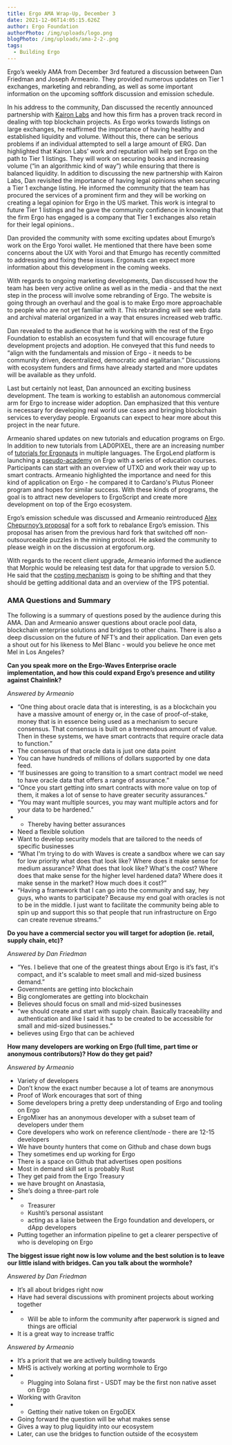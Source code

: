 ```yaml
---
title: Ergo AMA Wrap-Up, December 3
date: 2021-12-06T14:05:15.626Z
author: Ergo Foundation
authorPhoto: /img/uploads/logo.png
blogPhoto: /img/uploads/ama-2-2-.png
tags:
  - Building Ergo
---
```

<!--StartFragment-->

Ergo’s weekly AMA from December 3rd featured a discussion between Dan Friedman and Joseph Armeanio. They provided numerous updates on Tier 1 exchanges, marketing and rebranding, as well as some important information on the upcoming softfork discussion and emission schedule. 

In his address to the community, Dan discussed the recently announced partnership with [Kairon Labs](https://kaironlabs.com/) and how this firm has a proven track record in dealing with top blockchain projects. As Ergo works towards listings on large exchanges, he reaffirmed the importance of having healthy and established liquidity and volume. Without this, there can be serious problems if an individual attempted to sell a large amount of ERG. Dan highlighted that Kairon Labs’ work and reputation will help set Ergo on the path to Tier 1 listings. They will work on securing books and increasing volume (“in an algorithmic kind of way”) while ensuring that there is balanced liquidity. In addition to discussing the new partnership with Kairon Labs, Dan revisited the importance of having legal opinions when securing a Tier 1 exchange listing. He informed the community that the team has procured the services of a prominent firm and they will be working on creating a legal opinion for Ergo in the US market. This work is integral to future Tier 1 listings and he gave the community confidence in knowing that the firm Ergo has engaged is a company that Tier 1 exchanges also retain for their legal opinions..

Dan provided the community with some exciting updates about Emurgo’s work on the Ergo Yoroi wallet. He mentioned that there have been some concerns about the UX with Yoroi and that Emurgo has recently committed to addressing and fixing these issues. Ergonauts can expect more information about this development in the coming weeks.

With regards to ongoing marketing developments, Dan discussed how the team has been very active online as well as in the media - and that the next step in the process will involve some rebranding of Ergo. The website is going through an overhaul and the goal is to make Ergo more approachable to people who are not yet familiar with it. This rebranding will see web data and archival material organized in a way that ensures increased web traffic. 

Dan revealed to the audience that he is working with the rest of the Ergo Foundation to establish an ecosystem fund that will encourage future development projects and adoption. He conveyed that this fund needs to “align with the fundamentals and mission of Ergo - it needs to be community driven, decentralized, democratic and egalitarian.” Discussions with ecosystem funders and firms have already started and more updates will be available as they unfold.

Last but certainly not least, Dan announced an exciting business development. The team is working to establish an autonomous commercial arm for Ergo to increase wider adoption. Dan emphasized that this venture is necessary for developing real world use cases and bringing blockchain services to everyday people. Ergoanuts can expect to hear more about this project in the near future.

Armeanio shared updates on new tutorials and education programs on Ergo. In addition to new tutorials from LAD0PIXEL, there are an increasing number of [tutorials for Ergonauts](https://ergotutorials.com/english) in multiple languages. The ErgoLend platform is launching a [pseudo-academy](https://www.reddit.com/r/ergonauts/comments/qyczj4/announcing_ergolearn_come_learn_the_beginnings_of/) on Ergo with a series of education courses. Participants can start with an overview of UTXO and work their way up to smart contracts. Armeanio highlighted the importance and need for this kind of application on Ergo - he compared it to Cardano's Plutus Pioneer program and hopes for similar success. With these kinds of programs, the goal is to attract new developers to ErgoScript and create more development on top of the Ergo ecosystem. 

Ergo’s emission schedule was discussed and Armeanio reintroduced [Alex Chepurnoy’s proposal](https://www.ergoforum.org/t/emission-soft-fork-proposal/2996) for a soft fork to rebalance Ergo’s emission. This proposal has arisen from the previous hard fork that switched off non-outsourceable puzzles in the mining protocol. He asked the community to please weigh in on the discussion at ergoforum.org.

With regards to the recent client upgrade, Armeanio informed the audience that Morphic would be releasing test data for that upgrade to version 5.0. He said that the [costing mechanism](https://github.com/ergoplatform/eips/pull/11) is going to be shifting and that they should be getting additional data and an overview of the TPS potential. 

### AMA Questions and Summary

The following is a summary of questions posed by the audience during this AMA. Dan and Armeanio answer questions about oracle pool data, blockchain enterprise solutions and bridges to other chains. There is also a deep discussion on the future of NFT’s and their application. Dan even gets a shout out for his likeness to Mel Blanc - would you believe he once met Mel in Los Angeles?

**Can you speak more on the Ergo-Waves Enterprise oracle implementation, and how this could expand Ergo’s presence and utility against Chainlink?**

*Answered by Armeanio*

* “One thing about oracle data that is interesting, is as a blockchain you have a massive amount of energy or, in the case of proof-of-stake, money that is in essence being used as a mechanism to secure consensus. That consensus is built on a tremendous amount of value. Then in these systems, we have smart contracts that require oracle data to function.”
* The consensus of that oracle data is just one data point
* You can have hundreds of millions of dollars supported by one data feed.
* “If businesses are going to transition to a smart contract model we need to have oracle data that offers a range of assurance.”
* “Once you start getting into smart contracts with more value on top of them, it makes a lot of sense to have greater security assurances.”
* “You may want multiple sources, you may want multiple actors and for your data to be hardened.”
* * Thereby having better assurances
* Need a flexible solution 
* Want to develop security models that are tailored to the needs of specific businesses
* “What I'm trying to do with Waves is create a sandbox where we can say for low priority what does that look like? Where does it make sense for medium assurance? What does that look like? What's the cost? Where does that make sense for the higher level hardened data? Where does it make sense in the market? How much does it cost?”
* “Having a framework that I can go into the community and say, hey guys, who wants to participate? Because my end goal with oracles is not to be in the middle. I just want to facilitate the community being able to spin up and support this so that people that run infrastructure on Ergo can create revenue streams.”

**Do you have a commercial sector you will target for adoption (ie. retail, supply chain, etc)?**

*Answered by Dan Friedman*

* “Yes. I believe that one of the greatest things about Ergo is it’s fast, it's compact, and it's scalable to meet small and mid-sized business demand.”
* Governments are getting into blockchain
* Big conglomerates are getting into blockchain
* Believes should focus on small and mid-sized businesses 
* “we should create and start with supply chain. Basically traceability and authentication and like I said it has to be created to be accessible for small and mid-sized businesses.”
* believes using Ergo that can be achieved

**How many developers are working on Ergo (full time, part time or anonymous contributors)? How do they get paid?**

*Answered by Armeanio*

* Variety of developers
* Don’t know the exact number because a lot of teams are anonymous
* Proof of Work encourages that sort of thing
* Some developers bring a pretty deep understanding of Ergo and tooling on Ergo
* ErgoMixer has an anonymous developer with a subset team of developers under them
* Core developers who work on reference client/node - there are 12-15 developers
* We have bounty hunters that come on Github and chase down bugs
* They sometimes end up working for Ergo
* There is a space on Github that advertises open positions
* Most in demand skill set is probably Rust
* They get paid from the Ergo Treasury
* we have brought on Anastasia,
* She’s doing a three-part role
* * Treasurer
  * Kushti’s personal assistant
  * acting as a liaise between the Ergo foundation and developers, or dApp developers
* Putting together an information pipeline to get a clearer perspective of who is developing on Ergo

**The biggest issue right now is low volume and the best solution is to leave our little island with bridges. Can you talk about the wormhole?**

*Answered by Dan Friedman*

* It’s all about bridges right now
* Have had several discussions with prominent projects about working together
* * Will be able to inform the community after paperwork is signed and things are official
* It is a great way to increase traffic

*Answered by Armeanio*

* It’s a priorit that we are actively building towards
* MHS is actively working at porting wormhole to Ergo
* * Plugging into Solana first - USDT may be the first non native asset on Ergo
* Working with Graviton
* * Getting their native token on ErgoDEX
* Going forward the question will be what makes sense
* Gives a way to plug liquidity into our ecosystem
* Later, can use the bridges to function outside of the ecosystem

<!--EndFragment-->